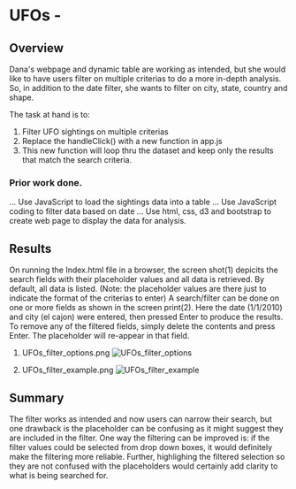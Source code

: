 # UFOs - 


## Overview
Dana's webpage and dynamic table are working as intended, but she would like to have users filter on multiple criterias to do a more in-depth analysis. So, in addition to the date filter, she wants to filter on city, state, country and shape.

The task at hand is to:

1. Filter UFO sightings on multiple criterias
2. Replace the handleClick() with a new function in app.js
3. This new function will loop thru the dataset and keep only the results that match the search criteria.


### Prior work done.

...  Use JavaScript to load the sightings data into a table
...  Use JavaScript coding to filter data based on date
...  Use html, css, d3 and bootstrap to create web page to display the data for analysis.


## Results

On running the Index.html file in a browser, the screen shot(1) depicits the search fields with their placeholder values and all data is retrieved. By default, all data is listed.
(Note: the placeholder values are there just to indicate the format of the criterias to enter)
A search/filter can be done on one or more fields as shown in the screen print(2). Here the date (1/1/2010) and city (el cajon) were entered, then pressed Enter to produce the results.
To remove any of the filtered fields, simply delete the contents and press Enter. The placeholder will re-appear in that field.

1. UFOs_filter_options.png
![UFOs_filter_options](https://user-images.githubusercontent.com/78666055/118411907-0febdd00-b665-11eb-837f-14132ef153ee.png)

2. UFOs_filter_example.png
![UFOs_filter_example](https://user-images.githubusercontent.com/78666055/118411912-167a5480-b665-11eb-8808-231d5adc7eea.png)


## Summary

The filter works as intended and now users can narrow their search, but one drawback is the placeholder can be confusing as it might suggest they are included in the filter.
One way the filtering can be improved is: if the filter values could be selected from drop down boxes, it would definitely make the filtering more reliable.
Further, highlighing the filtered selection so they are not confused with the placeholders would certainly add clarity to what is being searched for.


